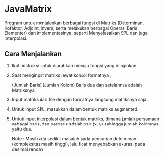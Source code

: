 # JavaMatrix

Program untuk menjalankan berbagai fungsi di Matriks (Determinan, Kofaktor, Adjoint, Invers, serta melakukan berbagai Operasi Baris Elementer) dan implementasinya, seperti Menyelesaikan SPL dan juga Interpolasi.

## Cara Menjalankan

1. Ikuti instruksi untuk diarahkan menuju fungsi yang diinginkan

2. Saat menginput matriks lewat konsol formatnya :

    (Jumlah Baris) (Jumlah Kolom)
    Baris dua dan setelahnya adalah Matriksnya

3. Input matriks dari file dengan formatnya langsung matriksnya saja.

4. Untuk input SPL, masukkan dalam bentuk matriks augmented.

5. Untuk input interpolasi dalam bentuk matriks, dimana jumlah persamaan sebagai baris, 
    dan perbaris adalah pair (x, y) sehingga jumlah kolomnya yaitu dua.
	
	Note : Masih ada sedikit masalah pada pencarian determinan (kompleksitas masih tinggi), 
			lalu float menyebabkan akurasi pada desimal rendah